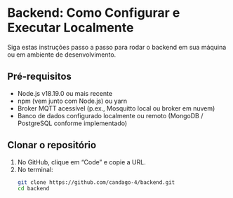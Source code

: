 # Backend: Como Configurar e Executar Localmente

Siga estas instruções passo a passo para rodar o backend em sua máquina ou em ambiente de desenvolvimento.

## Pré-requisitos
- Node.js v18.19.0 ou mais recente
- npm (vem junto com Node.js) ou yarn
- Broker MQTT acessível (p.ex., Mosquitto local ou broker em nuvem)
- Banco de dados configurado localmente ou remoto (MongoDB / PostgreSQL conforme implementado)

## Clonar o repositório
1. No GitHub, clique em “Code” e copie a URL.
2. No terminal:
   ```bash
   git clone https://github.com/candago-4/backend.git
   cd backend


